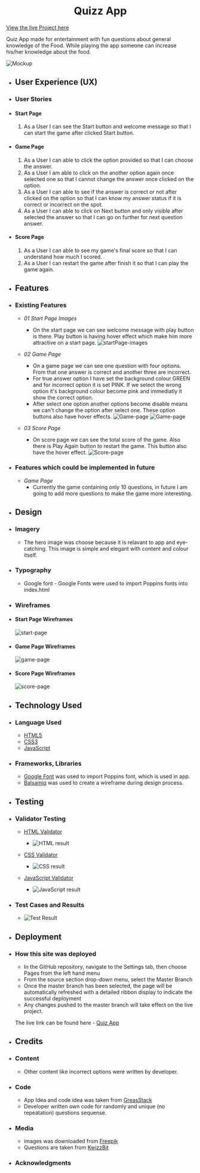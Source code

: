 <h1 align="center">Quizz App</h1>

[View the live Project here](https://jyotihambir-bc.github.io/Quiz-Game/)

Quiz App made for entertainment with fun questions about general knowledge of the Food. While playing the app someone can increase his/her knowledge about the food.

![Mockup](assets/documents/mockup/mockup.PNG)

  - ## User Experience (UX)
  
  - ### User Stories
  - #### Start Page
    1. As a User I can see the Start button and welcome message so that I can start the game after clicked Start button.

  - #### Game Page
    1. As a User I can able to click the option provided so that I can choose the answer.
    2. As a User I am able to click on the another option again once selected one so that I cannot change the answer once clicked on the option.
    3. As a User I can able to see if the answer is correct or not after clicked on the option so that I can know my answer status if it is correct or incorrect on the spot.
    4. As a User I can able to click on Next button and only visible after selected the answer so that I can go on further for next question answer.
    

  - #### Score Page
    1. As a User I can able to see my game's final score so that I can understand how much I scored.
    2. As a User I can restart the game after finish it so that I can play the game again.

  - ## Features

  - ### Existing Features
   
    - _01 Start Page Images_ 
      -  On the start page we can see welcome message with play button is there. Play button is having hover effect which make him more attractive on a start page.
        ![startPage-images](assets/documents/game-pages-images/start-page-img.PNG)


    - _02 Game Page_ 
      - On a game page we can see one question with four options. From that one answer is correct and another three are incorrect.
      - For true answer option I have set the background colour GREEN and for incorrect option it is set PINK. If we select the wrong option it's background colour become pink and immediatly it show the correct option.
      - After select one option another options become disable means we can't change the option after select one. These option buttons also have hover effects. 
        ![Game-page](assets/documents/game-pages-images/game-page-img.PNG)
        ![Game-page](assets/documents/game-pages-images/game-page-img2.PNG)


    - _03 Score Page_ 
      - On score page we can see the total score of the game. Also there is Play Again button to restart the game. This button also have the hover effect.
         ![Score-page](assets/documents/game-pages-images/score-page-img.PNG)
      
   

  - ### Features which could be implemented in future
    - _Game Page_
      - Currently the game containing only 10 questions, in future I am going to add more questions to make the game more interesting.


  - ## Design
  
  - ### Imagery
    - The hero image was choose because it is relavant to app and eye-catching. This image is simple and elegant with content and colour itself.
    

  - ### Typography
      - Google font - Google Fonts were used to import Poppins fonts into index.html

  - ### Wireframes
     
   - #### Start Page Wireframes

        ![start-page](assets/documents/wireframe/start-page.PNG)

   - #### Game Page Wireframes
        ![game-page](assets/documents/wireframe/game-page.PNG)

   - #### Score Page Wireframes
        ![score-page](assets/documents/wireframe/score-page.PNG)
  
  
  - ## Technology Used

  - ### Language Used
    - [HTML5](https://en.wikipedia.org/wiki/HTML5)
    - [CSS3](https://en.wikipedia.org/wiki/CSS)
    - [JavaScript](https://simple.wikipedia.org/wiki/JavaScript)

  - ### Frameworks, Libraries
    - [Google Font](https://fonts.google.com/) was used to import Poppins font, which is used in app.
    - [Balsamiq](https://balsamiq.com/) was used to create a wireframe during design process.
  
  - ## Testing

  - ### Validator Testing

    - [HTML Validator](https://validator.w3.org/)
      - ![HTML result](assets/documents/validation-results/html-result.PNG)
        
    - [CSS Validator]()
       - ![CSS result](assets/documents/validation-results/css-result.PNG)

    - [JavaScript Validator](https://jshint.com/)
      - ![JavaScript result](assets/documents/validation-results/js-result.PNG)

  - ### Test Cases and Results
    - ![Test Result]()

  - ## Deployment

  - ### How this site was deployed

    - In the GitHub repository, navigate to the Settings tab, then choose Pages from the left hand menu 
    - From the source section drop-down menu, select the Master Branch
    - Once the master branch has been selected, the page will be automatically refreshed with a detailed  ribbon display to indicate the successful deployment
    - Any changes pushed to the master branch will take effect on the live project.

    The live link can be found here - [Quiz App](https://jyotihambir-bc.github.io/Quiz-Game/)

  - ## Credits

  - ### Content
    - Other content like incorrect options were written by developer. 

  - ### Code
    - App Idea and code idea was taken from [GreasStack](https://www.youtube.com/watch?v=PBcqGxrr9g8)
    - Developer written own code for randomly and unique (no repeatation) questions sequense.

 - ### Media
    - images was downloaded from [Freepik](https://www.freepik.com/free-photos-vectors/blue-question-mark)
    - Questions are taken from [KwizzBit](https://kwizzbit.com/food-and-drink-quiz-questions-and-answers/)

 - ### Acknowledgments

  